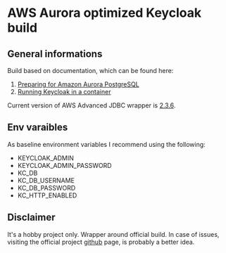 # AWS Aurora optimized Keycloak build

## General informations

Build based on documentation, which can be found here:

1. [Preparing for Amazon Aurora PostgreSQL](https://www.keycloak.org/server/db#preparing-keycloak-for-amazon-aurora-postgresql)
2. [Running Keycloak in a container](https://www.keycloak.org/server/containers)

Current version of AWS Advanced JDBC wrapper is [2.3.6](https://github.com/aws/aws-advanced-jdbc-wrapper/releases).

## Env varaibles

As baseline environment variables I recommend using the following:

- KEYCLOAK_ADMIN
- KEYCLOAK_ADMIN_PASSWORD
- KC_DB
- KC_DB_USERNAME
- KC_DB_PASSWORD
- KC_HTTP_ENABLED

## Disclaimer

It's a hobby project only. Wrapper around official build.
In case of issues, visiting the official project [github](https://github.com/keycloak/keycloak) page,
is probably a better idea. 
